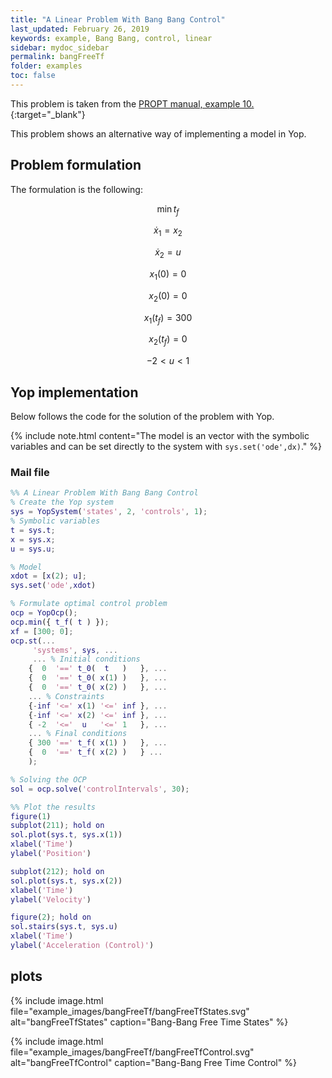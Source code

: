 ```yaml
---
title: "A Linear Problem With Bang Bang Control"
last_updated: February 26, 2019
keywords: example, Bang Bang, control, linear
sidebar: mydoc_sidebar
permalink: bangFreeTf
folder: examples
toc: false
---
```


This problem is taken from the [PROPT manual, example 10.](https://tomopt.com/docs/propt/tomlab_propt011.php){:target="_blank"}

This problem shows an alternative way of implementing a model in Yop.

## Problem formulation
The formulation is the following:

$$\min t_f$$

$$\dot{x}_1 = x_2$$

$$\dot{x}_2 = u$$

$$x_1(0) = 0$$

$$x_2(0) = 0$$

$$x_1(t_f) = 300$$

$$x_2(t_f) = 0$$

$$-2 < u < 1$$


## Yop implementation
Below follows the code for the solution of the problem with Yop.

{% include note.html content="The model is an vector with the symbolic variables and can be set directly to the system with `sys.set('ode',dx)`." %}

### Mail file
```matlab
%% A Linear Problem With Bang Bang Control
% Create the Yop system
sys = YopSystem('states', 2, 'controls', 1);
% Symbolic variables
t = sys.t;
x = sys.x;
u = sys.u;

% Model
xdot = [x(2); u];
sys.set('ode',xdot)

% Formulate optimal control problem
ocp = YopOcp();
ocp.min({ t_f( t ) });
xf = [300; 0];
ocp.st(...
     'systems', sys, ...
     ... % Initial conditions
    {  0  '==' t_0(  t   )   }, ...
    {  0  '==' t_0( x(1) )   }, ...
    {  0  '==' t_0( x(2) )   }, ...
    ... % Constraints
    {-inf '<=' x(1) '<=' inf }, ...
    {-inf '<=' x(2) '<=' inf }, ...
    { -2  '<='  u   '<=' 1   }, ...
    ... % Final conditions
    { 300 '==' t_f( x(1) )   }, ...
    {  0  '==' t_f( x(2) )   } ...
    );

% Solving the OCP
sol = ocp.solve('controlIntervals', 30);

%% Plot the results
figure(1)
subplot(211); hold on
sol.plot(sys.t, sys.x(1))
xlabel('Time')
ylabel('Position')

subplot(212); hold on
sol.plot(sys.t, sys.x(2))
xlabel('Time')
ylabel('Velocity')

figure(2); hold on
sol.stairs(sys.t, sys.u)
xlabel('Time')
ylabel('Acceleration (Control)')
```

## plots
{% include image.html file="example_images/bangFreeTf/bangFreeTfStates.svg" alt="bangFreeTfStates" caption="Bang-Bang Free Time States" %}

{% include image.html file="example_images/bangFreeTf/bangFreeTfControl.svg" alt="bangFreeTfControl" caption="Bang-Bang Free Time Control" %}
